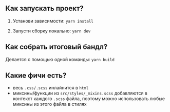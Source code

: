 ## Как запускать проект?
1. Установи зависимости:
`yarn install`

2. Запусти сборку локально:
`yarn dev`

## Как собрать итоговый бандл?
Делается с помощью одной команды:
`yarn build`

## Какие фичи есть?
- весь `.css/.scss` инлайнится в `html`
- миксины/функции из `src/styles/_mixins.scss` добавляются в контекст каждого `.scss` файла, поэтому можно использовать любые миксины из этого файла в стилях